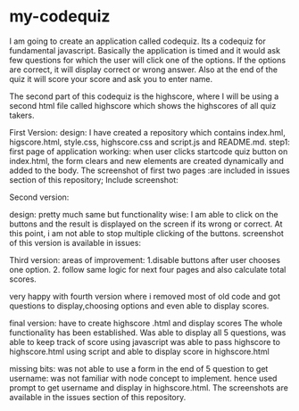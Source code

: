 # my-codequiz
I am going to create an application called codequiz. Its a codequiz for fundamental javascript. Basically the application is timed and it would ask few questions for which the user will click one of the options. If the options are correct, it will display correct or wrong answer. Also at the end of the quiz it will score your score and ask you to enter name. 

The second part of this codequiz is the highscore, where I will be using a second html file called highscore which shows the highscores of all quiz takers. 

First Version: 
design: I have created a repository which contains index.hml, higscore.html, style.css, highscore.css and script.js and README.md.
step1: first page of application working: when user clicks startcode quiz button on index.html, the form clears and new elements are created dynamically and added to the body. The screenshot of first two pages :are included in issues section of this repository;
Include screenshot:

Second version:

design: pretty much same but functionality wise:
I am able to click on the buttons and the result is displayed on the screen if its wrong or correct.
At this point, i am not able to stop multiple clicking of the buttons.
screenshot of this version is available in issues:

Third version: areas of improvement:
1.disable buttons after user chooses one option.
2. follow same logic for next four pages and also calculate total scores.

very happy with fourth version where i removed most of old code and got questions to display,choosing options and even able to display scores.

final version: have to create highscore .html and display scores
The whole functionality has been established. Was able to display all 5 questions, was able to keep track of score using javascript was able to pass highscore to highscore.html using script and able to display score in highscore.html

missing bits: was not able to use a form in the end of 5 question to get username: was not familiar with node concept to implement. hence used prompt to get username and display in highscore.html. The screenshots are available in the issues section of this repository.


